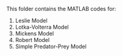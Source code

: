  This folder contains the MATLAB codes for:
 1. Leslie Model
 2. Lotka-Volterra Model
 3. Mickens Model
 4. Robert Model
 5. Simple Predator-Prey Model
